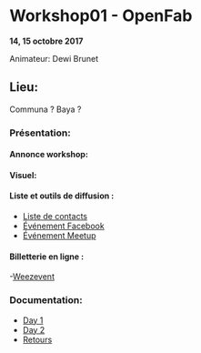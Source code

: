 # Workshop01 - OpenFab
**14, 15 octobre 2017**

Animateur: Dewi Brunet

## Lieu: ##
Communa ?
Baya ?

### Présentation: 

#### Annonce workshop:  

#### Visuel:  

#### Liste et outils de diffusion : 
- [Liste de contacts](/master/Communication/Liste-de-diffusion.md)
- [Événement Facebook]()
- [Événement Meetup]()

#### Billetterie en ligne :
-[Weezevent]()

### Documentation:  
- [Day 1](/Workshop02/Day%201.md)
- [Day 2](/Workshop02/Day%202.md)
- [Retours](/Workshop02/Retours.md)
